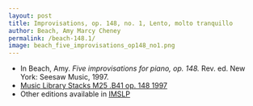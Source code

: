 ```yaml
---
layout: post
title: Improvisations, op. 148, no. 1, Lento, molto tranquillo
author: Beach, Amy Marcy Cheney
permalink: /beach-148.1/
image: beach_five_improvisations_op148_no1.png  
---
```


- In Beach, Amy. *Five improvisations for piano, op. 148.* Rev. ed. New York: Seesaw Music, 1997.
- <a href="https://tufts-primo.hosted.exlibrisgroup.com/permalink/f/bnf7qa/01TUN_ALMA21103597280003851">Music Library Stacks M25 .B41 op. 148 1997</a>
- Other editions available in <a href="https://imslp.org/wiki/5_Improvisations%2C_Op.148_(Beach%2C_Amy_Marcy)" target="_blank">IMSLP</a>
